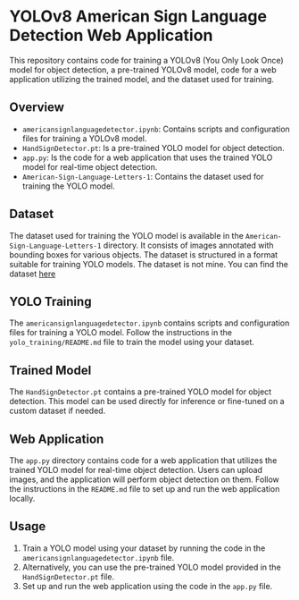 # YOLOv8 American Sign Language Detection Web Application

This repository contains code for training a YOLOv8 (You Only Look Once) model for object detection, a pre-trained YOLOv8 model, code for a web application utilizing the trained model, and the dataset used for training.

## Overview

- `americansignlanguagedetector.ipynb`: Contains scripts and configuration files for training a YOLOv8 model.
- `HandSignDetector.pt`: Is a pre-trained YOLO model for object detection.
- `app.py`: Is the code for a web application that uses the trained YOLO model for real-time object detection.
- `American-Sign-Language-Letters-1`: Contains the dataset used for training the YOLO model.

## Dataset

The dataset used for training the YOLO model is available in the `American-Sign-Language-Letters-1` directory. It consists of images annotated with bounding boxes for various objects. The dataset is structured in a format suitable for training YOLO models. The dataset is not mine. You can find the dataset [here](https://universe.roboflow.com/david-lee-d0rhs/american-sign-language-letters)

## YOLO Training

The `americansignlanguagedetector.ipynb` contains scripts and configuration files for training a YOLO model. Follow the instructions in the `yolo_training/README.md` file to train the model using your dataset.

## Trained Model

The `HandSignDetector.pt` contains a pre-trained YOLO model for object detection. This model can be used directly for inference or fine-tuned on a custom dataset if needed.

## Web Application

The `app.py` directory contains code for a web application that utilizes the trained YOLO model for real-time object detection. Users can upload images, and the application will perform object detection on them. Follow the instructions in the `README.md` file to set up and run the web application locally.

## Usage

1. Train a YOLO model using your dataset by running the code in the `americansignlanguagedetector.ipynb` file.
2. Alternatively, you can use the pre-trained YOLO model provided in the `HandSignDetector.pt` file.
3. Set up and run the web application using the code in the `app.py` file.
